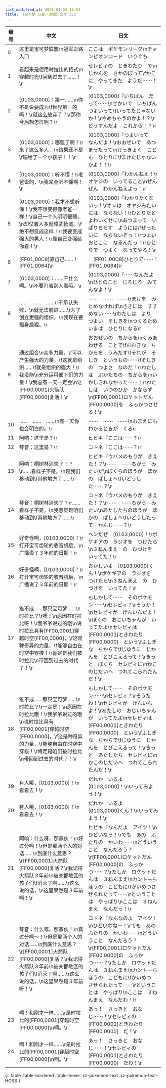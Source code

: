 ```yaml
---
last_modified_at: 2021-01-24 15:54
title: 《宝可梦 心金／魂银》文本 353
---
```

| 编号 | 中文 | 日文 |
| ---- | ---- | ---- |
| 0 | 这里是宝可梦联盟\n冠军之路入口 | ここは　ポケモンリ－グ\nチャンピオンロ－ド　いりぐち |
| 1 | 看起来是使用时拉比的招式\n穿越时光\f回到过去了……！\r | セレビィの　ときわたり　で\nじかんを　さかのぼって\fかこに　やってきた　ようだ⋯⋯！\r |
| 2 | [0103,0000]：第一……\n你不是说要成为\f世界第一的吗！\r就这么放弃了？\r那你今后想怎样啊？\r | [0103,0000]『いちばん　だって⋯⋯\nせかいで　いちばん　つよいって\fいってたじゃないか！\rやめちゃうのかよ！？\rどうすんだよ　これから！？\r |
| 3 | [0103,0000]：哪强了啊！\r来了这么多人，\n结果还不是\f输给了一个小孩子！！\r | [0103,0000]『つよいって　なんだよ！\rおおぜいで　あつまったって\nけっきょく　こども　ひとりに\fまけたじゃないかよ！！\r |
| 4 | [0103,0000]：听不懂！\r老爸说的，\n我完全听不懂啊！\r | [0103,0000]『わかんねえ！\rオヤジの　いってること\nぜんぜん　わかんねえよっ！\r |
| 5 | [0103,0000]：我才不想听懂！\r我不想变得像老爸一样！\r自己一个人明明很弱，\n却仗着人多就耀武扬威。\f绝不想变成这样！\r我要变成强大的男人！\r靠自己变强给你看！\r | [0103,0000]『わかりたくないっ！\rオレは　オヤジみたいには　ならない！\rひとりだと　よわいくせに\nあつまって　いばりちらす　ようには\fぜったいに　ならないぞっ！\rつよい　おとこに　なるんだっ！\rひとりで　つよく　なってやる！\r |
| 6 | [FF01,00C8]靠自己……！[FF01,0064]\r | 　[FF01,00C8]ひとりで⋯⋯！[FF01,0064]\r |
| 7 | [0103,0000]：……干什么啊。\n不要盯着别人看哦。\r | [0103,0000]『⋯⋯なんだよ\nひとのこと　じろじろ　みてんなよ！\r |
| 8 | ……　……　……\r不承认失败，\n就无法前进……\r为了创立更强的组织，\n我现在要孤身启程。\r | ⋯⋯　⋯⋯　⋯⋯\rまけを　みとめなければ\nさきには　すすめない⋯⋯\rわたしは　より　つよい　そしきを\nつくるため　いまは　ひとりになる\r |
| 9 | 通过组合\n众多力量，\f可以产生强大的力量。\f这就是组织……\f就是组织的强大！\r我没能\n充分运用部下们的力量！\r我总有一天一定会\n让[FF00,0001]火箭队[FF00,0000]复活！\r | おおぜいの　ちからを\nくみあわせる　ことで\fおおきな　ちからを　うみだす\fそれが　そしき　というもの⋯⋯\fそしきの　つよさ　なのだ！\rわたしは　ぶかたちの　ちからを\nいかしきれなかった⋯⋯！\rわたしは　いつのひか　かならず\n[FF00,0001]ロケットだん[FF00,0000]を　ふっかつさせる！\r |
| 10 | ……　……　……\n有一天你也会明白的。\r | ⋯⋯　⋯⋯　⋯⋯\nおまえにも　わかるときが　くる\r |
| 11 | 阿响：这里是？\r | ヒビキ『ここは⋯⋯？\r |
| 12 | 琴音：这里是？\r | コトネ『ここは⋯⋯？\r |
| 13 | 阿响：桐树林消失了！？\r……看样子不是，\n是我们移动到\f其他地方了……\r | ヒビキ『ウバメのもりが　きえた！？\r⋯⋯　⋯⋯ちがう　みたいだ\nぼくらのほうが　ほかの　ばしょへ\fいどうした⋯⋯？\r |
| 14 | 琴音：桐树林消失了？\r……看样子不是，\n我感觉是咱们移动到\f其他地方了……\r | コトネ『ウバメのもりが　きえた！？\r⋯⋯　⋯⋯ちがう　みたい\nあたしたちのほうが　ほかの　ばしょへ\fいどうしたって　かんじ⋯⋯？\r |
| 15 | 好奇怪啊，[0103,0000]！\r打开宝可齿轮的收音机后，\n广播说了３年前的日期！\r | ヘンだぜ　[0103,0000]！\rポケギアの　ラジオを　つけたら\n３ねんまえ　の　ひづけを　いってた！\r |
| 16 | 好奇怪啊，[0103,0000]！\r打开宝可齿轮的收音机后，\n广播说了３年前的日期！\r | おかしいよ　[0103,0000]くん！\rポケギアの　ラジオを　つけたら\n３ねんまえ　の　ひづけを　いってた！\r |
| 17 | 难不成……那只宝可梦……\n时拉比？\r噢！\n原因在时拉比呀！\r我爷爷说过的哦\n说时拉比具有[FF00,0001]穿越时空[FF00,0000]，\f这是种奇异的力量，\f能够自由在时空中穿梭！\r肯定是我们被时拉比\n带回到过去的时代了！\r | もしかして⋯⋯　そのポケモン⋯⋯\nセレビィ？\rそうか！\nセレビィが　げんいんだよ！\rぼくの　おじいちゃんが　いってたよ\nセレビィは　[FF00,0001]ときわたり[FF00,0000]　という\fふしぎな　ちからで\fじゆうに　じかんを　とびこえるって！\rきっと　ぼくら　セレビィに\nかこのじだいへ　つれてこられたんだ！\r |
| 18 | 难不成……那只宝可梦……\n时拉比？\r一定是！\n原因在时拉比哦！\r我爷爷说过的哦\n说时拉比具有[FF00,0001]穿越时空[FF00,0000]，\f这是种奇异的力量，\f能够自由在时空中穿梭！\r肯定是咱们被时拉比\n带回到过去的时代了！\r | もしかして⋯⋯　そのポケモン⋯⋯\nセレビィ？\rそうだわ！\nセレビィが　げんいんよ！\rあたしの　おじいちゃんが　いってたよ\nセレビィは　[FF00,0001]ときわたり[FF00,0000]　という\fふしぎな　ちからで\fじゆうに　じかんを　とびこえるって！\rきっと　あたしたち　セレビィに\nかこのじだいへ　つれてこられたんだ！\r |
| 19 | 有人哦，[0103,0000]！\n看看去！\r | だれか　いるよ　[0103,0000]！\nいってみよう！\r |
| 20 | 有人哦，[0103,0000]！\n看看去！\r | だれか　いるよ　[0103,0000]くん！\nいってみよう！\r |
| 21 | 阿响：什么呀，那家伙！\n好过分啊！\r但是那两个人的对话……\n到底什么意思？\r[FF00,0001]火箭队[FF00,0000]复活？\r我记得火箭队３年前\n被关都地区的孩子们\f消灭了啊……\r这么说的话，\n这里果然是３年前啊！\r | ヒビキ『なんだよ　アイツ！\nひどいなっ！\rでも　あの　ふたりの　かいわ⋯⋯\nどういうこと　なんだろう？\r[FF00,0001]ロケットだん[FF00,0000]の　ふっかつ⋯⋯？\rたしか　ロケットだんは　３ねんまえ\nカント－ちほうの　こどもに\fかいめつさせられたって⋯⋯\rということは　やっぱり\nここは　３ねんまえ　なんだっ！\r |
| 22 | 琴音：什么嘛，那家伙！\n真过分啊～！\r但是那两个人的对话……\n到底什么意思？\r[FF00,0001]火箭队[FF00,0000]复活？\r我记得火箭队３年前\n被关都地区的孩子们\f消灭了啊……\r这么说的话，\n这里果然是３年前呀！\r | コトネ『なんなのよ　アイツ！\nひどいわね－！\rでも　あの　ふたりの　かいわ⋯⋯\nどういうこと　なんだろう？\r[FF00,0001]ロケットだん[FF00,0000]の　ふっかつ⋯⋯？\rたしか　ロケットだんは　３ねんまえ\nカント－ちほうの　こどもに\fかいめつ　させられたって⋯⋯\rということは　やっぱり\nここは　３ねんまえ　なんだわ！\r |
| 23 | 啊！和刚才一样……\r是时拉比的[FF00,0001]穿越时空[FF00,0000]\n啊。\r | あっ！　さっきと　おなじ⋯⋯！\rセレビィの　[FF00,0001]ときわたり[FF00,0000]　だ！\r |
| 24 | 啊！和刚才一样……\r是时拉比的[FF00,0001]穿越时空[FF00,0000]\n啊。\r | あっ！　さっきと　おなじ⋯⋯！\rセレビィの　[FF00,0001]ときわたり[FF00,0000]　だわ！\r |
{: .table .table-bordered .table-hover .xz-pokemon-text .xz-pokemon-text-HGSS }